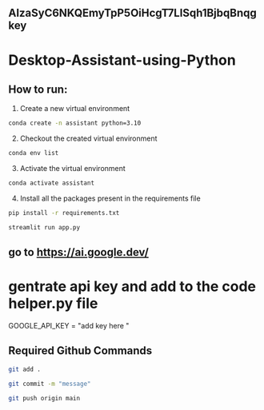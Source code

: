 ## AIzaSyC6NKQEmyTpP5OiHcgT7LlSqh1BjbqBnqg key


# Desktop-Assistant-using-Python

## How to run:

1. Create a new virtual environment

```bash
conda create -n assistant python=3.10

```

2. Checkout the created virtual environment

```bash
conda env list

```

3. Activate the virtual environment

```bash
conda activate assistant 

```

4. Install all the packages present in the requirements file


```bash
pip install -r requirements.txt

```

```bash
streamlit run app.py

```


## go to https://ai.google.dev/
# gentrate api key and add to the code helper.py file
GOOGLE_API_KEY = "add key here "

## Required Github Commands

```bash
git add .

git commit -m "message"

git push origin main
```


